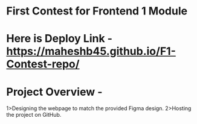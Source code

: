 
# First Contest for Frontend 1 Module

# Here is Deploy Link - https://maheshb45.github.io/F1-Contest-repo/

# Project Overview -
1>Designing the webpage to match the provided Figma design.
2>Hosting the project on GitHub.
